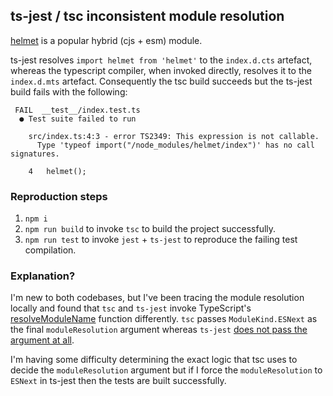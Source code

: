 ## ts-jest / tsc inconsistent module resolution

[helmet](https://github.com/helmetjs/helmet) is a popular hybrid (cjs + esm) module.

ts-jest resolves `import helmet from 'helmet'` to the `index.d.cts` artefact, whereas the typescript compiler, when invoked directly, resolves it to the `index.d.mts` artefact. Consequently the tsc build succeeds but the ts-jest build fails with the following:

```
 FAIL  __test__/index.test.ts
  ● Test suite failed to run

    src/index.ts:4:3 - error TS2349: This expression is not callable.
      Type 'typeof import("/node_modules/helmet/index")' has no call signatures.

    4   helmet();
```

### Reproduction steps

1. `npm i`
2. `npm run build` to invoke `tsc` to build the project successfully.
3. `npm run test` to invoke `jest` + `ts-jest` to reproduce the failing test compilation.

### Explanation?

I'm new to both codebases, but I've been tracing the module resolution locally and found that `tsc` and `ts-jest` invoke TypeScript's [resolveModuleName](https://github.com/microsoft/TypeScript/blob/6e4aa901f25ffa90096dc0cc1d0dd13243dec3e6/src/compiler/moduleNameResolver.ts#L1296) function differently. `tsc` passes `ModuleKind.ESNext` as the final `moduleResolution` argument whereas `ts-jest` [does not pass the argument at all](https://github.com/kulshekhar/ts-jest/blob/c40bc34625d63cccc0db7296e616af27868fe1fe/src/legacy/compiler/ts-compiler.ts#L397).

I'm having some difficulty determining the exact logic that tsc uses to decide the `moduleResolution` argument but if I force the `moduleResolution` to `ESNext` in ts-jest then the tests are built successfully.
